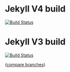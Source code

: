 # Jekyll V4 build

[![Build Status](https://travis-ci.org/joeshannon/jekyll-collection-static-issue.svg?branch=master)](https://travis-ci.org/joeshannon/jekyll-collection-static-issue)



# Jekyll V3 build

[![Build Status](https://travis-ci.org/joeshannon/jekyll-collection-static-issue.svg?branch=jekyll-v3)](https://travis-ci.org/joeshannon/jekyll-collection-static-issue)



([compare branches](https://github.com/joeshannon/jekyll-collection-static-issue/compare/jekyll-v3..master))

